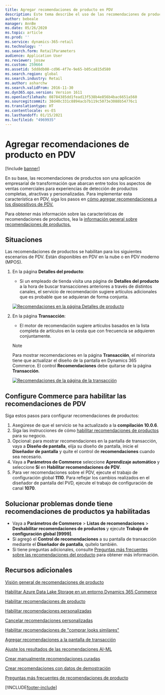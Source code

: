```yaml
---
title: Agregar recomendaciones de producto en PDV
description: Este tema describe el uso de las recomendaciones de productos en un dispositivo de punto de venta (PDV).
author: bebeale
manager: AnnBe
ms.date: 05/26/2020
ms.topic: article
ms.prod: ''
ms.service: dynamics-365-retail
ms.technology: ''
ms.search.form: RetailParameters
audience: Application User
ms.reviewer: josaw
ms.custom: 259664
ms.assetid: 5dd8db08-cd96-4f7e-9e65-b05ca815d580
ms.search.region: global
ms.search.industry: Retail
ms.author: asharchw
ms.search.validFrom: 2016-11-30
ms.dyn365.ops.version: Version 1611
ms.openlocfilehash: 08784385dd1fead13f538b4e856b4bac6651a560
ms.sourcegitcommit: 38d40c331c8894acb7b119c5073e3088b54776c1
ms.translationtype: HT
ms.contentlocale: es-ES
ms.lasthandoff: 01/15/2021
ms.locfileid: "4969935"
---
```

# <a name="add-product-recommendations-on-pos"></a>Agregar recomendaciones de producto en PDV

[!include [banner](includes/banner.md)]

En su base, las recomendaciones de productos son una aplicación empresarial de transformación que abarcan entre todos los aspectos de ventas comerciales para experiencias de detección de productos completas, atractivas y personalizadas. Para implementar esta característica en PDV, siga los pasos en [cómo agregar recomendaciones a los dispositivos de PDV.](add-recommendations-control-pos-screen.md) 

Para obtener más información sobre las características de recomendaciones de productos, lea la [información general sobre recomendaciones de productos.](../commerce/product-recommendations.md) 

## <a name="scenarios"></a>Situaciones

Las recomendaciones de productos se habilitan para los siguientes escenarios de PDV. Están disponibles en PDV en la nube o en PDV moderno (MPOS).

1. En la página **Detalles del producto**:

    - Si un empleado de tienda visita una página de **Detalles del producto** a la hora de buscar transacciones anteriores a través de distintos canales, el servicio de recomendación sugiere artículos adicionales que es probable que se adquieran de forma conjunta.

    [![Recomendaciones en la página Detalles de producto](./media/proddetails.png)](./media/proddetails.png)

2. En la página **Transacción**:

    - El motor de recomendación sugiere artículos basados en la lista completa de artículos en la cesta que con frecuencia se adquieren conjuntamente.

    > [!NOTE]
    > Para mostrar recomendaciones en la página **Transacción**, el minorista tiene que actualizar el diseño de la pantalla en Dynamics 365 Commerce. El control **Recomendaciones** debe quitarse de la página **Transacción**.

    [![Recomendaciones de la página de la transacción](./media/transactionscreenmultipleproductslargemessengersbag-5.jpg)](./media/transactionscreenmultipleproductslargemessengersbag-5.jpg)

## <a name="configure-commerce-to-enable-pos-recommendations"></a>Configure Commerce para habilitar las recomendaciones de PDV

Siga estos pasos para configurar recomendaciones de productos:

1. Asegúrese de que el servicio se ha actualizado a la **compilación 10.0.6**.
2. Siga las instrucciones de cómo [habilitar recomendaciones de productos](../commerce/enable-product-recommendations.md) para su negocio.
3. Opcional: para mostrar recomendaciones en la pantalla de transacción, vaya a **Diseño de pantalla**, elija su diseño de pantalla, inicie el **Diseñador de pantalla** y quite el control de **recomendaciones** cuando sea necesario.
4. Vaya a **Parámetros de Commerce** seleccione **Aprendizaje automático** y seleccione **Sí** en **Habilitar recomendaciones de PDV**.
5. Para ver recomendaciones sobre el PDV, ejecute el trabajo de configuración global **1110**. Para reflejar los cambios realizados en el diseñador de pantalla del PVD, ejecute el trabajo de configuración de canal **1070**.

## <a name="troubleshoot-issues-where-you-have-product-recommendations-already-enabled"></a>Solucionar problemas donde tiene recomendaciones de productos ya habilitadas

- Vaya a **Parámetros de Commerce** \> **Listas de recomendaciones** \> **Deshabilitar recomendaciones de productos** y ejecute **Trabajo de configuración global \[9999\]**. 
- Si agregó el **Control de recomendaciones** a su pantalla de transacción mediante el **Diseñador de pantalla**, quítelo también.
- Si tiene preguntas adicionales, consulte [Preguntas más frecuentes sobre las recomendaciones del producto](../commerce/faq-recommendations.md) para obtener más información.

## <a name="additional-resources"></a>Recursos adicionales

[Visión general de recomendaciones de producto](product-recommendations.md)

[Habilitar Azure Data Lake Storage en un entorno Dynamics 365 Commerce](enable-adls-environment.md)

[Habilitar recomendaciones de producto](enable-product-recommendations.md)

[Habilitar recomendaciones personalizadas](personalized-recommendations.md)

[Cancelar recomendaciones personalizadas](personalization-gdpr.md)

[Habilitar recomendaciones de "comprar looks similares"](shop-similar-looks.md)

[Agregar recomendaciones a la pantalla de transacción](add-recommendations-control-pos-screen.md)

[Ajuste los resultados de las recomendaciones AI-ML](modify-product-recommendation-results.md)

[Crear manualmente recomendaciones curadas](create-editorial-recommendation-lists.md)

[Crear recomendaciones con datos de demostración](product-recommendations-demo-data.md)

[Preguntas más frecuentes de recomendaciones de producto](faq-recommendations.md)


[!INCLUDE[footer-include](../includes/footer-banner.md)]